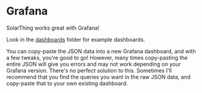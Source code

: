 # Grafana
SolarThing works great with Grafana!

Look in the [dashboards](dashboards) folder for example dashboards. 

You can copy-paste the JSON
data into a new Grafana dashboard, and with a few tweaks, you're good to go! However, many times copy-pasting
the entire JSON will give you errors and may not work depending on your Grafana version. There's no
perfect solution to this. Sometimes I'll recommend that you find the queries you want in the raw JSON data,
and copy-paste that to your own existing dashboard.
